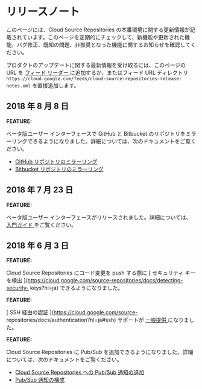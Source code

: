 #  リリースノート

このページには、Cloud Source Repositories
の本番環境に関する更新情報が記載されています。このページを定期的にチェックして、新機能や更新された機能、バグ修正、既知の問題、非推奨となった機能に関するお知らせを確認してください。

プロダクトのアップデートに関する最新情報を受け取るには、このページの URL を [ フィード リーダー
](https://wikipedia.org/wiki/Comparison_of_feed_aggregators) に追加するか、またはフィード
URL ディレクトリ ` https://cloud.google.com/feeds/cloud-source-repositories-release-
notes.xml ` を直接追加します。

##  2018 年 8 月 8 日

**FEATURE:**

べータ版ユーザー インターフェースで GitHub と Bitbucket
のリポジトリをミラーリングできるようになりました。詳細については、次のドキュメントをご覧ください。

  * [ GitHub リポジトリのミラーリング ](https://cloud.google.com/source-repositories/docs/mirroring-a-github-repository?hl=ja)
  * [ Bitbucket リポジトリのミラーリング ](https://cloud.google.com/source-repositories/docs/mirroring-a-bitbucket-repository?hl=ja)

##  2018 年 7 月 23 日

**FEATURE:**

べータ版ユーザー インターフェースがリリースされました。詳細については、 [ 入門ガイド
](https://cloud.google.com/source-repositories/docs/how-to-beta?hl=ja)
をご覧ください。

##  2018 年 6 月 3 日

**FEATURE:**

Cloud Source Repositories にコード変更を push する際に [ セキュリティ キーを検出
](https://cloud.google.com/source-repositories/docs/detecting-security-
keys?hl=ja) できるようになりました。

**FEATURE:**

[ SSH 経由の認証 ](https://cloud.google.com/source-
repositories/docs/authentication?hl=ja#ssh) サポートが [ 一般提供
](https://cloud.google.com/products?hl=ja#product-launch-stages) になりました。

**FEATURE:**

Cloud Source Repositories に Pub/Sub を追加できるようになりました。詳細については、次のドキュメントをご覧ください。

  * [ Cloud Source Repositories への Pub/Sub 通知の追加 ](https://cloud.google.com/source-repositories/docs/quickstart-adding-pubsub-notifications?hl=ja)
  * [ Pub/Sub 通知の構成 ](https://cloud.google.com/source-repositories/docs/configuring-notifications?hl=ja)

